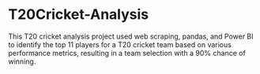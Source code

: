 # T20Cricket-Analysis
This T20 cricket analysis project used web scraping, pandas, and Power BI to identify the top 11 players for a T20 cricket team based on various performance metrics, resulting in a team selection with a 90% chance of winning.

